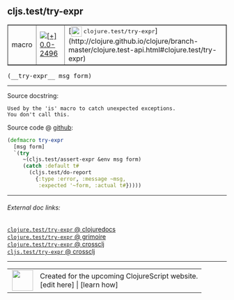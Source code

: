 ## cljs.test/try-expr



 <table border="1">
<tr>
<td>macro</td>
<td><a href="https://github.com/cljsinfo/cljs-api-docs/tree/0.0-2496"><img valign="middle" alt="[+] 0.0-2496" title="Added in 0.0-2496" src="https://img.shields.io/badge/+-0.0--2496-lightgrey.svg"></a> </td>
<td>
[<img height="24px" valign="middle" src="http://i.imgur.com/1GjPKvB.png"> <samp>clojure.test/try-expr</samp>](http://clojure.github.io/clojure/branch-master/clojure.test-api.html#clojure.test/try-expr)
</td>
</tr>
</table>


 <samp>
(__try-expr__ msg form)<br>
</samp>

---





Source docstring:

```
Used by the 'is' macro to catch unexpected exceptions.
You don't call this.
```


Source code @ [github](https://github.com/clojure/clojurescript/blob/r3269/src/main/clojure/cljs/test.clj#L135-L144):

```clj
(defmacro try-expr
  [msg form]
  `(try
     ~(cljs.test/assert-expr &env msg form)
     (catch :default t#
       (cljs.test/do-report 
         {:type :error, :message ~msg,
          :expected '~form, :actual t#}))))
```

<!--
Repo - tag - source tree - lines:

 <pre>
clojurescript @ r3269
└── src
    └── main
        └── clojure
            └── cljs
                └── <ins>[test.clj:135-144](https://github.com/clojure/clojurescript/blob/r3269/src/main/clojure/cljs/test.clj#L135-L144)</ins>
</pre>

-->

---



###### External doc links:

[`clojure.test/try-expr` @ clojuredocs](http://clojuredocs.org/clojure.test/try-expr)<br>
[`clojure.test/try-expr` @ grimoire](http://conj.io/store/v1/org.clojure/clojure/1.7.0-beta3/clj/clojure.test/try-expr/)<br>
[`clojure.test/try-expr` @ crossclj](http://crossclj.info/fun/clojure.test/try-expr.html)<br>
[`cljs.test/try-expr` @ crossclj](http://crossclj.info/fun/cljs.test/try-expr.html)<br>

---

 <table>
<tr><td>
<img valign="middle" align="right" width="48px" src="http://i.imgur.com/Hi20huC.png">
</td><td>
Created for the upcoming ClojureScript website.<br>
[edit here] | [learn how]
</td></tr></table>

[edit here]:https://github.com/cljsinfo/cljs-api-docs/blob/master/cljsdoc/cljs.test/try-expr.cljsdoc
[learn how]:https://github.com/cljsinfo/cljs-api-docs/wiki/cljsdoc-files

<!--

This information was too distracting to show to readers, but I'll leave it
commented here since it is helpful to:

- pretty-print the data used to generate this document
- and show how to retrieve that data



The API data for this symbol:

```clj
{:ns "cljs.test",
 :name "try-expr",
 :signature ["[msg form]"],
 :history [["+" "0.0-2496"]],
 :type "macro",
 :full-name-encode "cljs.test/try-expr",
 :source {:code "(defmacro try-expr\n  [msg form]\n  `(try\n     ~(cljs.test/assert-expr &env msg form)\n     (catch :default t#\n       (cljs.test/do-report \n         {:type :error, :message ~msg,\n          :expected '~form, :actual t#}))))",
          :title "Source code",
          :repo "clojurescript",
          :tag "r3269",
          :filename "src/main/clojure/cljs/test.clj",
          :lines [135 144]},
 :full-name "cljs.test/try-expr",
 :clj-symbol "clojure.test/try-expr",
 :docstring "Used by the 'is' macro to catch unexpected exceptions.\nYou don't call this."}

```

Retrieve the API data for this symbol:

```clj
;; from Clojure REPL
(require '[clojure.edn :as edn])
(-> (slurp "https://raw.githubusercontent.com/cljsinfo/cljs-api-docs/catalog/cljs-api.edn")
    (edn/read-string)
    (get-in [:symbols "cljs.test/try-expr"]))
```

-->
